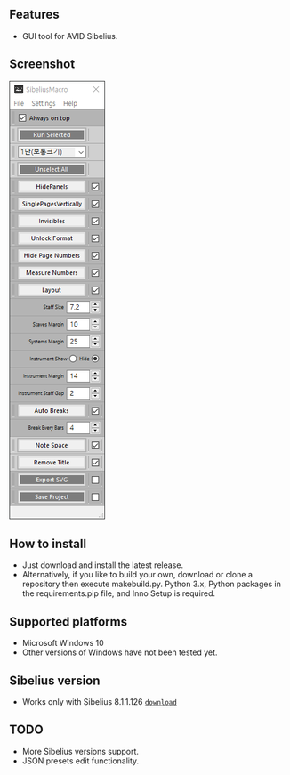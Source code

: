 
## Features

* GUI tool for AVID Sibelius.

## Screenshot

![screenshot](/assets/images/screenshot-001.png)

## How to install

* Just download and install the latest release.
* Alternatively, if you like to build your own, download or clone a repository then execute makebuild.py. Python 3.x, Python packages in the requirements.pip file, and Inno Setup is required.

## Supported platforms

* Microsoft Windows 10
* Other versions of Windows have not been tested yet.

## Sibelius version

* Works only with Sibelius 8.1.1.126 [`download`](https://www.torrentdownload.ch/search?q=Sibelius+8.1.1.126)

## TODO

* More Sibelius versions support.
* JSON presets edit functionality.
